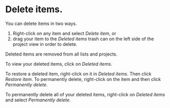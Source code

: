 # Delete items.

You can delete items in two ways.

1. Right-click on any item and select _Delete item_, or 
2. drag your item to the _Deleted items_ trash can on the left side of the project view in order to delete. 

Deleted items are removed from all lists and projects.

To view your deleted items, click on _Deleted items_.

To restore a deleted item, right-click on it in _Deleted items_. Then click _Restore item_. To permanently delete, right-click on the item and then click _Permanently delete_.

To permanently delete all of your deleted items, right-click on _Deleted items_ and select _Permanently delete_.

